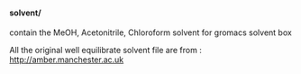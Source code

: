 #### solvent/ 
contain the MeOH, Acetonitrile, Chloroform solvent for gromacs solvent box

All the original well equilibrate solvent file are from : http://amber.manchester.ac.uk

